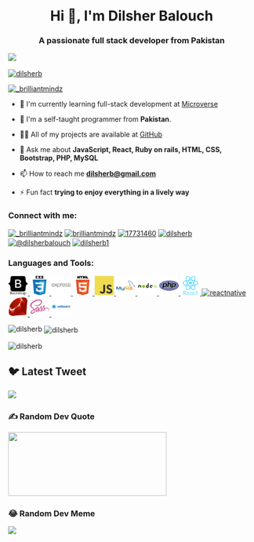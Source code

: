 <h1 align="center">Hi 👋, I'm Dilsher Balouch</h1>
<h3 align="center">A passionate full stack developer from Pakistan</h3>

[![](https://visitcount.itsvg.in/api?id=DilsherB&icon=0&color=0)](https://visitcount.itsvg.in)
<!-- <p align="left"> <img src="https://komarev.com/ghpvc/?username=dilsherb&label=Profile%20views&color=0e75b6&style=flat" alt="dilsherb" /> </p> -->

<p align="left"> <a href="https://github.com/ryo-ma/github-profile-trophy"><img src="https://github-profile-trophy.vercel.app/?username=dilsherb" alt="dilsherb" /></a> </p>

<p align="left"> <a href="https://twitter.com/_brilliantmindz" target="blank"><img src="https://img.shields.io/twitter/follow/_brilliantmindz?logo=twitter&style=for-the-badge" alt="_brilliantmindz" /></a> </p>

- 🔭 I'm currently learning full-stack development at [Microverse](https://github.com/DilsherB?tab=repositories)

- 🌱  I'm a self-taught programmer from **Pakistan**.

- 👨‍💻 All of my projects are available at [GitHub](https://github.com/DilsherB)

- 💬 Ask me about **JavaScript, React, Ruby on rails, HTML, CSS, Bootstrap, PHP, MySQL**

- 📫 How to reach me **dilsherb@gmail.com**

- ⚡ Fun fact **trying to enjoy everything in a lively way**

<h3 align="left">Connect with me:</h3>
<p align="left">
<a href="https://twitter.com/_brilliantmindz" target="blank"><img align="center" src="https://raw.githubusercontent.com/rahuldkjain/github-profile-readme-generator/master/src/images/icons/Social/twitter.svg" alt="_brilliantmindz" height="30" width="40" /></a>
<a href="https://linkedin.com/in/brilliantmindz" target="blank"><img align="center" src="https://raw.githubusercontent.com/rahuldkjain/github-profile-readme-generator/master/src/images/icons/Social/linked-in-alt.svg" alt="brilliantmindz" height="30" width="40" /></a>
<a href="https://stackoverflow.com/users/17731460" target="blank"><img align="center" src="https://raw.githubusercontent.com/rahuldkjain/github-profile-readme-generator/master/src/images/icons/Social/stack-overflow.svg" alt="17731460" height="30" width="40" /></a>
<a href="https://fb.com/dilsherb" target="blank"><img align="center" src="https://raw.githubusercontent.com/rahuldkjain/github-profile-readme-generator/master/src/images/icons/Social/facebook.svg" alt="dilsherb" height="30" width="40" /></a>
<a href="https://www.youtube.com/c/@dilsherbalouch" target="blank"><img align="center" src="https://raw.githubusercontent.com/rahuldkjain/github-profile-readme-generator/master/src/images/icons/Social/youtube.svg" alt="@dilsherbalouch" height="30" width="40" /></a>
<a href="https://www.hackerrank.com/dilsherb1" target="blank"><img align="center" src="https://raw.githubusercontent.com/rahuldkjain/github-profile-readme-generator/master/src/images/icons/Social/hackerrank.svg" alt="dilsherb1" height="30" width="40" /></a>
</p>

<h3 align="left">Languages and Tools:</h3>
<p align="left"> <a href="https://getbootstrap.com" target="_blank" rel="noreferrer"> <img src="https://raw.githubusercontent.com/devicons/devicon/master/icons/bootstrap/bootstrap-plain-wordmark.svg" alt="bootstrap" width="40" height="40"/> </a> <a href="https://www.w3schools.com/css/" target="_blank" rel="noreferrer"> <img src="https://raw.githubusercontent.com/devicons/devicon/master/icons/css3/css3-original-wordmark.svg" alt="css3" width="40" height="40"/> </a> <a href="https://expressjs.com" target="_blank" rel="noreferrer"> <img src="https://raw.githubusercontent.com/devicons/devicon/master/icons/express/express-original-wordmark.svg" alt="express" width="40" height="40"/> </a> <a href="https://www.w3.org/html/" target="_blank" rel="noreferrer"> <img src="https://raw.githubusercontent.com/devicons/devicon/master/icons/html5/html5-original-wordmark.svg" alt="html5" width="40" height="40"/> </a> <a href="https://developer.mozilla.org/en-US/docs/Web/JavaScript" target="_blank" rel="noreferrer"> <img src="https://raw.githubusercontent.com/devicons/devicon/master/icons/javascript/javascript-original.svg" alt="javascript" width="40" height="40"/> </a> <a href="https://www.mysql.com/" target="_blank" rel="noreferrer"> <img src="https://raw.githubusercontent.com/devicons/devicon/master/icons/mysql/mysql-original-wordmark.svg" alt="mysql" width="40" height="40"/> </a> <a href="https://nodejs.org" target="_blank" rel="noreferrer"> <img src="https://raw.githubusercontent.com/devicons/devicon/master/icons/nodejs/nodejs-original-wordmark.svg" alt="nodejs" width="40" height="40"/> </a> <a href="https://www.php.net" target="_blank" rel="noreferrer"> <img src="https://raw.githubusercontent.com/devicons/devicon/master/icons/php/php-original.svg" alt="php" width="40" height="40"/> </a> <a href="https://reactjs.org/" target="_blank" rel="noreferrer"> <img src="https://raw.githubusercontent.com/devicons/devicon/master/icons/react/react-original-wordmark.svg" alt="react" width="40" height="40"/> </a> <a href="https://reactnative.dev/" target="_blank" rel="noreferrer"> <img src="https://reactnative.dev/img/header_logo.svg" alt="reactnative" width="40" height="40"/> </a> <a href="https://www.ruby-lang.org/en/" target="_blank" rel="noreferrer"> <img src="https://raw.githubusercontent.com/devicons/devicon/master/icons/ruby/ruby-original.svg" alt="ruby" width="40" height="40"/> </a> <a href="https://sass-lang.com" target="_blank" rel="noreferrer"> <img src="https://raw.githubusercontent.com/devicons/devicon/master/icons/sass/sass-original.svg" alt="sass" width="40" height="40"/> </a> <a href="https://webpack.js.org" target="_blank" rel="noreferrer"> <img src="https://raw.githubusercontent.com/devicons/devicon/d00d0969292a6569d45b06d3f350f463a0107b0d/icons/webpack/webpack-original-wordmark.svg" alt="webpack" width="40" height="40"/> </a> </p>

<p><img align="left" src="https://github-readme-stats.vercel.app/api/top-langs?username=dilsherb&show_icons=true&locale=en&layout=compact" alt="dilsherb" /></p>

<p>&nbsp;<img align="center" src="https://github-readme-stats.vercel.app/api?username=dilsherb&show_icons=true&locale=en" alt="dilsherb" /></p>

<p><img align="center" src="https://github-readme-streak-stats.herokuapp.com/?user=dilsherb&" alt="dilsherb" /></p>

## 🐦 Latest Tweet
[![](https://gtce.itsvg.in/api?username=https://twitter.com/_brilliantMindz)](https://gtce.itsvg.in)

### ✍️ Random Dev Quote
<!-- ![](https://quotes-github-readme.vercel.app/api?type=horizontal&theme=radical) -->
<img src="https://quotes-github-readme.vercel.app/api?type=horizontal&theme=radical" width="80%" height="130px">

### 😂 Random Dev Meme
![](https://www.npmjs.com/package/memer-api?type=horizontal&theme=radical)

<!-- <img src="https://www.npmjs.com/package/memer-api" width="512px"/> -->
